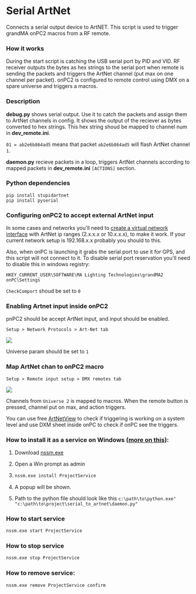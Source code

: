# Serial ArtNet
Connects a serial output device to ArtNET. This script is used to trigger grandMA onPC2 macros from a RF remote.

### How it works

During the start script is catching the USB serial port by PID and VID. RF receiver outputs the bytes as hex strings to the serial port when remote is sending the packets and triggers the ArtNet channel (put max on one channel per packet). onPC2 is configured to remote control using DMX on a spare universe and triggers a macros.

### Description

**debug.py** shows serial output. Use it to catch the packets and assign them to ArtNet channels in config. It shows the output of the reciever as bytes converted to hex strings. This hex string shoud be mapped to channel num in **dev_remote.ini**. 

```01 = ab2e6b864ad5``` means that packet `ab2e6b864ad5` will flash ArtNet channel `1`.

**daemon.py** recieve packets in a loop, triggers ArtNet channels according to mapped packets in **dev_remote.ini** `[ACTIONS]` section.

### Python dependencies
```
pip install stupidartnet
pip install pyserial
```

### Configuring onPC2 to accept external ArtNet input

In some cases and networks you'll need to [create a virtual network interface](https://learn.microsoft.com/en-us/troubleshoot/windows-server/deployment/microsoft-loopback-adapter-rename) with ArtNet ip ranges (2.x.x.x or 10.x.x.x), to make it work. If your current network setup is 192.168.x.x probably you should to this.

Also, when onPC is launching it grabs the serial port to use it for GPS, and this script will not connect to it. To disable serial port reservation you'll need to disable this in windows registry:

`HKEY_CURRENT_USER\SOFTWARE\MA Lighting Technologies\grandMA2 onPC\Settings`

`CheckComport` shoud be set to `0`

### Enabling Artnet input inside onPC2

pnPC2 should be accept ArtNet input, and input should be enabled. 

`Setup > Network Protocols > Art-Net tab`

![](img/artnet_input.png)

Universe param should be set to `1`

### Map ArtNet chan to onPC2 macro

`Setup > Remote input setup > DMX remotes tab`

![](img/dmx_trigger.png)

Channels from `Universe 2` is mapped to macros. When the remote button is pressed, channel put on max, and action triggers. 

You can use free [ArtNetView](https://artnetview.com/) to check if triggering is working on a system level and use DXM sheet inside onPC to check if onPC see the triggers. 

### How to install it as a service on Windows ([more on this](https://stackoverflow.com/a/46450007)):

1. Download [nssm.exe](https://nssm.cc/builds)

2. Open a Win prompt as admin

3. ```cmd
   nssm.exe install ProjectService
   ```

4. A popup will be shown.

5. Path to the python file should look like this  ```c:\path\to\python.exe" "c:\path\to\project\serial_to_artnet\daemon.py"```

### How to start service

```cmd
nssm.exe start ProjectService 
```

### How to stop service

```cmd
nssm.exe stop ProjectService
```

### How to remove service:

```cmd
nssm.exe remove ProjectService confirm
```

